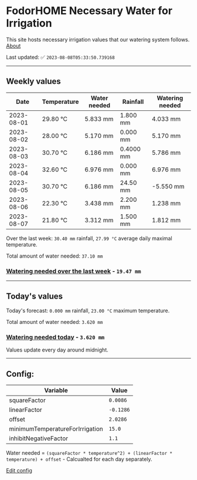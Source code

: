 # FodorHOME Necessary Water for Irrigation

This site hosts necessary irrigation values that our watering system follows. [About](https://github.com/redyau/irrigation)

Last updated: ✅ `2023-08-08T05:33:50.739168`

---

## Weekly values

| Date | Temperature | Water needed | Rainfall | Watering needed |
|-----|-----|-----|-----|-----|
| 2023-08-01 | 29.80 °C | 5.833 mm | 1.800 mm | 4.033 mm |
| 2023-08-02 | 28.00 °C | 5.170 mm | 0.000 mm | 5.170 mm |
| 2023-08-03 | 30.70 °C | 6.186 mm | 0.4000 mm | 5.786 mm |
| 2023-08-04 | 32.60 °C | 6.976 mm | 0.000 mm | 6.976 mm |
| 2023-08-05 | 30.70 °C | 6.186 mm | 24.50 mm | -5.550 mm |
| 2023-08-06 | 22.30 °C | 3.438 mm | 2.200 mm | 1.238 mm |
| 2023-08-07 | 21.80 °C | 3.312 mm | 1.500 mm | 1.812 mm |


Over the last week: `30.40 mm` rainfall, `27.99 °C` average daily maximal temperature.

Total amount of water needed: `37.10 mm`

### [Watering needed over the last week](lastweek.txt) - `19.47 mm`

---

## Today's values

Today's forecast: `0.000 mm` rainfall, `23.00 °C` maximum temperature.

Total amount of water needed: `3.620 mm`

### [Watering needed today](today.txt) - `3.620 mm`

Values update every day around midnight.

---

## Config:

| Variable | Value |
|-----|-----|
| squareFactor | `0.0086` |
| linearFactor | `-0.1286` |
| offset | `2.0286` |
| minimumTemperatureForIrrigation | `15.0` |
| inhibitNegativeFactor | `1.1` |

Water needed = `(squareFactor * temperature^2) + (linearFactor * temperature) + offset` - Calcualted for each day separately.

[Edit config](https://github.com/RedyAu/irrigation/edit/main/config.json)
